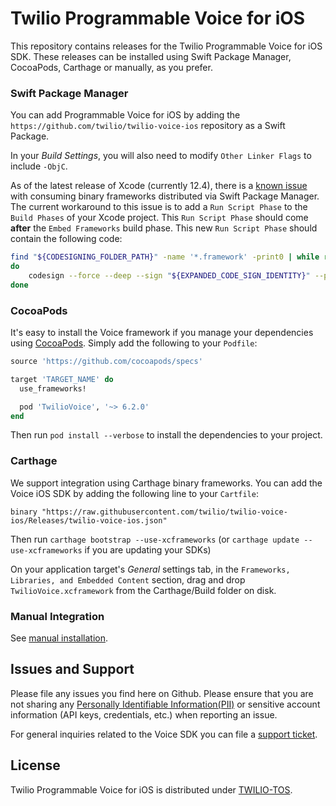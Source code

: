 # Twilio Programmable Voice for iOS

This repository contains releases for the Twilio Programmable Voice for iOS SDK. These releases can be installed using Swift Package Manager, CocoaPods, Carthage or manually, as you prefer.

### Swift Package Manager

You can add Programmable Voice for iOS by adding the `https://github.com/twilio/twilio-voice-ios` repository as a Swift Package. 

In your *Build Settings*, you will also need to modify `Other Linker Flags` to include `-ObjC`.

As of the latest release of Xcode (currently 12.4), there is a [known issue](https://bugs.swift.org/browse/SR-13343) with consuming binary frameworks distributed via Swift Package Manager. The current workaround to this issue is to add a `Run Script Phase` to the `Build Phases` of your Xcode project. This `Run Script Phase` should come **after** the `Embed Frameworks` build phase. This new `Run Script Phase` should contain the following code:

```sh
find "${CODESIGNING_FOLDER_PATH}" -name '*.framework' -print0 | while read -d $'\0' framework
do
    codesign --force --deep --sign "${EXPANDED_CODE_SIGN_IDENTITY}" --preserve-metadata=identifier,entitlements --timestamp=none "${framework}"
done

```

### CocoaPods

It's easy to install the Voice framework if you manage your dependencies using [CocoaPods](http://cocoapods.org). Simply add the following to your `Podfile`:

~~~.rb
source 'https://github.com/cocoapods/specs'

target 'TARGET_NAME' do
  use_frameworks!

  pod 'TwilioVoice', '~> 6.2.0'
end
~~~

Then run `pod install --verbose` to install the dependencies to your project.

### Carthage

We support integration using Carthage binary frameworks. You can add the Voice iOS SDK by adding the following line to your `Cartfile`:
```
binary "https://raw.githubusercontent.com/twilio/twilio-voice-ios/Releases/twilio-voice-ios.json"
```

Then run `carthage bootstrap --use-xcframeworks` (or `carthage update --use-xcframeworks` if you are updating your SDKs)

On your application target's _General_ settings tab, in the `Frameworks, Libraries, and Embedded Content` section, drag and drop `TwilioVoice.xcframework` from the Carthage/Build folder on disk.

### Manual Integration

See [manual installation](https://www.twilio.com/docs/voice/voip-sdk/ios#manual-install).

## Issues and Support

Please file any issues you find here on Github.
Please ensure that you are not sharing any
[Personally Identifiable Information(PII)](https://www.twilio.com/docs/glossary/what-is-personally-identifiable-information-pii)
or sensitive account information (API keys, credentials, etc.) when reporting an issue.

For general inquiries related to the Voice SDK you can file a [support ticket](https://support.twilio.com/hc/en-us/requests/new).

## License

Twilio Programmable Voice for iOS is distributed under [TWILIO-TOS](https://www.twilio.com/legal/tos).
